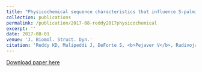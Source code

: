 ```yaml
---
title: "Physicochemical sequence characteristics that influence S-palmitoylation propensity"
collection: publications
permalink: /publication/2017-08-reddy2017physicochemical
excerpt: ''
date: 2017-08-01
venue: 'J. Biomol. Struct. Dyn.'
citation: 'Reddy KD, Malipeddi J, DeForte S, <b>Pejaver V</b>, Radivojac P, Uversky VN, Deschenes RJ (2017) Physicochemical sequence characteristics that influence S-palmitoylation propensity. <i>J. Biomol. Struct. Dyn.</i> 35(11) 2337-2350.'
---
```

[Download paper here](http://vpejaver.github.io/files/2017-08-reddy2017physicochemical.pdf)

